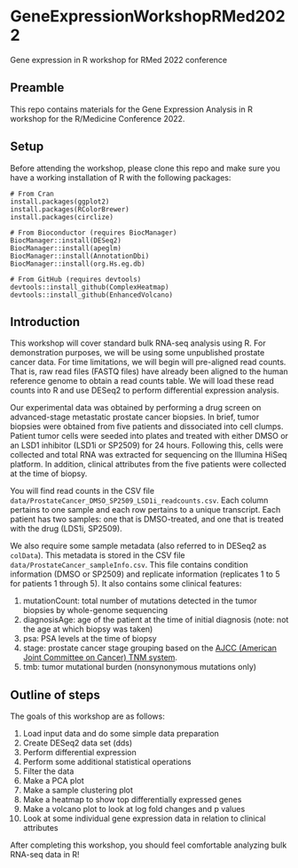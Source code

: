 # GeneExpressionWorkshopRMed2022
Gene expression in R workshop for RMed 2022 conference

## Preamble
This repo contains materials for the Gene Expression Analysis in R workshop for the R/Medicine Conference 2022.

## Setup

Before attending the workshop, please clone this repo and make sure you have a working installation of R with the following packages:
```
# From Cran
install.packages(ggplot2)
install.packages(RColorBrewer)
install.packages(circlize)

# From Bioconductor (requires BiocManager)
BiocManager::install(DESeq2)
BiocManager::install(apeglm)
BiocManager::install(AnnotationDbi)
BiocManager::install(org.Hs.eg.db)

# From GitHub (requires devtools)
devtools::install_github(ComplexHeatmap)
devtools::install_github(EnhancedVolcano)
```

## Introduction

This workshop will cover standard bulk RNA-seq analysis using R. For demonstration purposes, we will be using some unpublished prostate cancer data. For time limitations, we will begin will pre-aligned read counts. That is, raw read files (FASTQ files) have already been aligned to the human reference genome to obtain a read counts table. We will load these read counts into R and use DESeq2 to perform differential expression analysis. 

Our experimental data was obtained by performing a drug screen on advanced-stage metastatic prostate cancer biopsies. In brief, tumor biopsies were obtained from five patients and dissociated into cell clumps. Patient tumor cells were seeded into plates and treated with either DMSO or an LSD1 inhibitor (LSD1i or SP2509) for 24 hours. Following this, cells were collected and total RNA was extracted for sequencing on the Illumina HiSeq platform. In addition, clinical attributes from the five patients were collected at the time of biopsy.

You will find read counts in the CSV file ```data/ProstateCancer_DMSO_SP2509_LSD1i_readcounts.csv```. Each column pertains to one sample and each row pertains to a unique transcript. Each patient has two samples: one that is DMSO-treated, and one that is treated with the drug (LDS1i, SP2509).

We also require some sample metadata (also referred to in DESeq2 as ```colData```). This metadata is stored in the CSV file ```data/ProstateCancer_sampleInfo.csv```. This file contains condition information (DMSO or SP2509) and replicate information (replicates 1 to 5 for patients 1 through 5). It also contains some clinical features:

1. mutationCount: total number of mutations detected in the tumor biopsies by whole-genome sequencing
2. diagnosisAge: age of the patient at the time of initial diagnosis (note: not the age at which biopsy was taken)
3. psa: PSA levels at the time of biopsy
4. stage: prostate cancer stage grouping based on the [AJCC (American Joint Committee on Cancer) TNM system](https://cancer.ca/en/cancer-information/cancer-types/prostate/staging).
5. tmb: tumor mutational burden (nonsynonymous mutations only)


## Outline of steps

The goals of this workshop are as follows:

1. Load input data and do some simple data preparation
2. Create DESeq2 data set (dds)
3. Perform differential expression
4. Perform some additional statistical operations
5. Filter the data
6. Make a PCA plot
7. Make a sample clustering plot
8. Make a heatmap to show top differentially expressed genes
9. Make a volcano plot to look at log fold changes and p values
10. Look at some individual gene expression data in relation to clinical attributes

After completing this workshop, you should feel comfortable analyzing bulk RNA-seq data in R!

